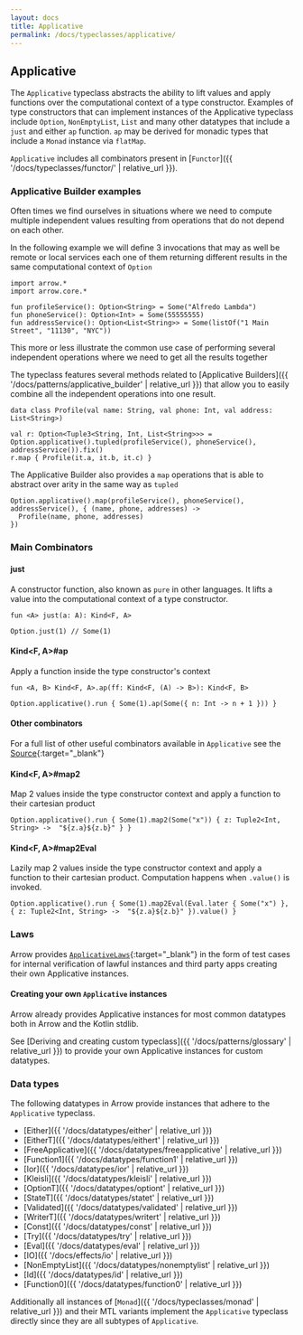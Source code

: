 ```yaml
---
layout: docs
title: Applicative
permalink: /docs/typeclasses/applicative/
---
```


## Applicative

The `Applicative` typeclass abstracts the ability to lift values and apply functions over the computational context of a type constructor.
Examples of type constructors that can implement instances of the Applicative typeclass include `Option`, `NonEmptyList`,
`List` and many other datatypes that include a `just` and either `ap` function. `ap` may be derived for monadic types that include a `Monad` instance via `flatMap`.

`Applicative` includes all combinators present in [`Functor`]({{ '/docs/typeclasses/functor/' | relative_url }}).

### Applicative Builder examples

Often times we find ourselves in situations where we need to compute multiple independent values resulting from operations that do not depend on each other.

In the following example we will define 3 invocations that may as well be remote or local services each one of them returning different results in the same computational context of `Option`

```kotlin:ank
import arrow.*
import arrow.core.*

fun profileService(): Option<String> = Some("Alfredo Lambda")
fun phoneService(): Option<Int> = Some(55555555)
fun addressService(): Option<List<String>> = Some(listOf("1 Main Street", "11130", "NYC"))
```

This more or less illustrate the common use case of performing several independent operations where we need to get all the results together

The typeclass features several methods related to [Applicative Builders]({{ '/docs/patterns/applicative_builder' | relative_url }}) that allow you to easily combine all the independent operations into one result.

```kotlin:ank
data class Profile(val name: String, val phone: Int, val address: List<String>)

val r: Option<Tuple3<String, Int, List<String>>> = Option.applicative().tupled(profileService(), phoneService(), addressService()).fix()
r.map { Profile(it.a, it.b, it.c) }
```

The Applicative Builder also provides a `map` operations that is able to abstract over arity in the same way as `tupled`

```kotlin:ank
Option.applicative().map(profileService(), phoneService(), addressService(), { (name, phone, addresses) ->
  Profile(name, phone, addresses)
})
```

### Main Combinators

#### just

A constructor function, also known as `pure` in other languages.
It lifts a value into the computational context of a type constructor.

`fun <A> just(a: A): Kind<F, A>`

```kotlin:ank
Option.just(1) // Some(1)
```

#### Kind<F, A>#ap

Apply a function inside the type constructor's context

`fun <A, B> Kind<F, A>.ap(ff: Kind<F, (A) -> B>): Kind<F, B>`

```kotlin:ank
Option.applicative().run { Some(1).ap(Some({ n: Int -> n + 1 })) }
```

#### Other combinators

For a full list of other useful combinators available in `Applicative` see the [Source][applicative_source]{:target="_blank"}


#### Kind<F, A>#map2

Map 2 values inside the type constructor context and apply a function to their cartesian product

```kotlin:ank
Option.applicative().run { Some(1).map2(Some("x")) { z: Tuple2<Int, String> ->  "${z.a}${z.b}" } }
```

#### Kind<F, A>#map2Eval

Lazily map 2 values inside the type constructor context and apply a function to their cartesian product.
Computation happens when `.value()` is invoked.

```kotlin:ank
Option.applicative().run { Some(1).map2Eval(Eval.later { Some("x") }, { z: Tuple2<Int, String> ->  "${z.a}${z.b}" }).value() }
```

### Laws

Arrow provides [`ApplicativeLaws`][applicative_law_source]{:target="_blank"} in the form of test cases for internal verification of lawful instances and third party apps creating their own Applicative instances.

#### Creating your own `Applicative` instances

Arrow already provides Applicative instances for most common datatypes both in Arrow and the Kotlin stdlib.

See [Deriving and creating custom typeclass]({{ '/docs/patterns/glossary' | relative_url }}) to provide your own Applicative instances for custom datatypes.

### Data types

The following datatypes in Arrow provide instances that adhere to the `Applicative` typeclass.

- [Either]({{ '/docs/datatypes/either' | relative_url }})
- [EitherT]({{ '/docs/datatypes/eithert' | relative_url }})
- [FreeApplicative]({{ '/docs/datatypes/freeapplicative' | relative_url }})
- [Function1]({{ '/docs/datatypes/function1' | relative_url }})
- [Ior]({{ '/docs/datatypes/ior' | relative_url }})
- [Kleisli]({{ '/docs/datatypes/kleisli' | relative_url }})
- [OptionT]({{ '/docs/datatypes/optiont' | relative_url }})
- [StateT]({{ '/docs/datatypes/statet' | relative_url }})
- [Validated]({{ '/docs/datatypes/validated' | relative_url }})
- [WriterT]({{ '/docs/datatypes/writert' | relative_url }})
- [Const]({{ '/docs/datatypes/const' | relative_url }})
- [Try]({{ '/docs/datatypes/try' | relative_url }})
- [Eval]({{ '/docs/datatypes/eval' | relative_url }})
- [IO]({{ '/docs/effects/io' | relative_url }})
- [NonEmptyList]({{ '/docs/datatypes/nonemptylist' | relative_url }})
- [Id]({{ '/docs/datatypes/id' | relative_url }})
- [Function0]({{ '/docs/datatypes/function0' | relative_url }})

Additionally all instances of [`Monad`]({{ '/docs/typeclasses/monad' | relative_url }}) and their MTL variants implement the `Applicative` typeclass directly
since they are all subtypes of `Applicative`.

[applicative_source]: https://github.com/arrow-kt/arrow/blob/master/arrow-data/src/main/kotlin/arrow/typeclasses/Applicative.kt
[applicative_law_source]: https://github.com/arrow-kt/arrow/blob/master/arrow-test/src/main/kotlin/arrow/laws/ApplicativeLaws.kt

